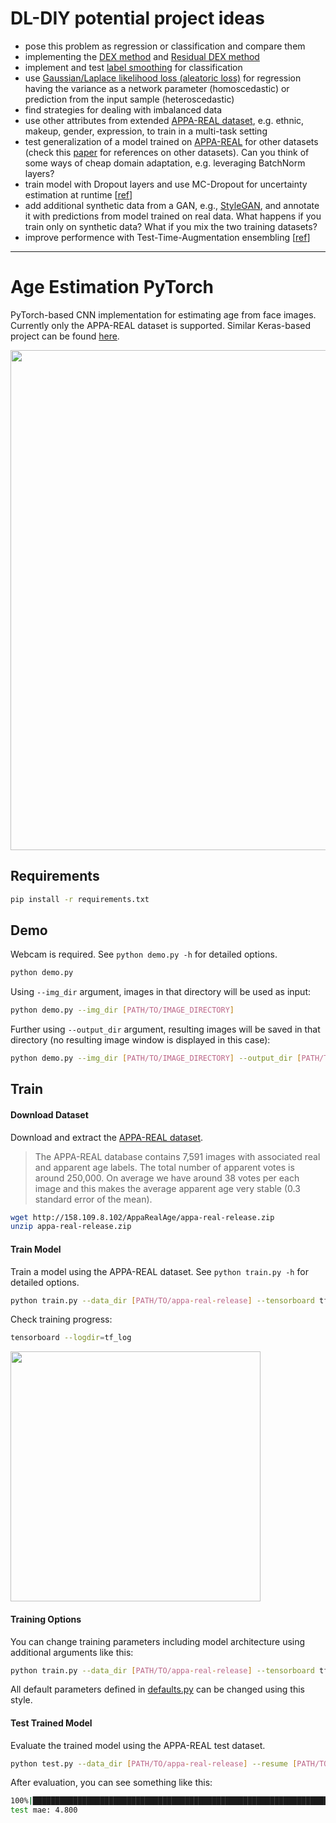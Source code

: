 # DL-DIY potential project ideas
- pose this problem as regression or classification and compare them
- implementing the [DEX method](http://people.ee.ethz.ch/~timofter/publications/Rothe-IJCV-2016.pdf) and [Residual DEX method](http://people.ee.ethz.ch/~timofter/publications/Agustsson-FG-2017.pdf)
- implement and test [label smoothing](https://towardsdatascience.com/what-is-label-smoothing-108debd7ef06) for classification
- use [Gaussian/Laplace likelihood loss (aleatoric loss)](https://arxiv.org/abs/1703.04977) for regression having the variance as a network parameter (homoscedastic) or prediction from the input sample (heteroscedastic)
- find strategies for dealing with imbalanced data
- use other attributes from extended [APPA-REAL dataset](http://chalearnlap.cvc.uab.es/dataset/26/description/), e.g. ethnic, makeup, gender, expression, to train in a multi-task setting
- test generalization of a model trained on [APPA-REAL](https://data.vision.ee.ethz.ch/cvl/rrothe/imdb-wiki/) for other datasets (check this [paper](https://openaccess.thecvf.com/content_cvpr_2018_workshops/papers/w48/Clapes_From_Apparent_to_CVPR_2018_paper.pdf) for references on other datasets). Can you think of some ways of cheap domain adaptation, e.g. leveraging BatchNorm layers?
- train model with Dropout layers and use MC-Dropout for uncertainty estimation at runtime [[ref](https://arxiv.org/abs/1506.02142)]
- add additional synthetic data from a GAN, e.g., [StyleGAN](https://github.com/NVlabs/stylegan3), and annotate it with predictions from model trained on real data. What happens if you train only on synthetic data? What if you mix the two training datasets?
- improve performence with Test-Time-Augmentation ensembling [[ref](https://arxiv.org/abs/2011.11156)]

---------------

# Age Estimation PyTorch
PyTorch-based CNN implementation for estimating age from face images.
Currently only the APPA-REAL dataset is supported.
Similar Keras-based project can be found [here](https://github.com/yu4u/age-gender-estimation).

<img src="misc/example.png" width="800px">

## Requirements

```bash
pip install -r requirements.txt
```

## Demo
Webcam is required.
See `python demo.py -h` for detailed options.

```bash
python demo.py
```

Using `--img_dir` argument, images in that directory will be used as input:

```bash
python demo.py --img_dir [PATH/TO/IMAGE_DIRECTORY]
```

Further using `--output_dir` argument,
resulting images will be saved in that directory (no resulting image window is displayed in this case):

```bash
python demo.py --img_dir [PATH/TO/IMAGE_DIRECTORY] --output_dir [PATH/TO/OUTPUT_DIRECTORY]
```

## Train

#### Download Dataset

Download and extract the [APPA-REAL dataset](http://chalearnlap.cvc.uab.es/dataset/26/description/).

> The APPA-REAL database contains 7,591 images with associated real and apparent age labels. The total number of apparent votes is around 250,000. On average we have around 38 votes per each image and this makes the average apparent age very stable (0.3 standard error of the mean).

```bash
wget http://158.109.8.102/AppaRealAge/appa-real-release.zip
unzip appa-real-release.zip
```

#### Train Model
Train a model using the APPA-REAL dataset.
See `python train.py -h` for detailed options.

```bash
python train.py --data_dir [PATH/TO/appa-real-release] --tensorboard tf_log
```

Check training progress:

```bash
tensorboard --logdir=tf_log
```

<img src="misc/tfboard.png" width="400px">

#### Training Options
You can change training parameters including model architecture using additional arguments like this:

```bash
python train.py --data_dir [PATH/TO/appa-real-release] --tensorboard tf_log MODEL.ARCH se_resnet50 TRAIN.OPT sgd TRAIN.LR 0.1
```

All default parameters defined in [defaults.py](defaults.py) can be changed using this style.


#### Test Trained Model
Evaluate the trained model using the APPA-REAL test dataset.

```bash
python test.py --data_dir [PATH/TO/appa-real-release] --resume [PATH/TO/BEST_MODEL.pth]
```

After evaluation, you can see something like this:

```bash
100%|███████████████████████████████████████████████████████████████████████████████████████████████████████████████████████████| 16/16 [00:08<00:00,  1.28it/s]
test mae: 4.800
```
